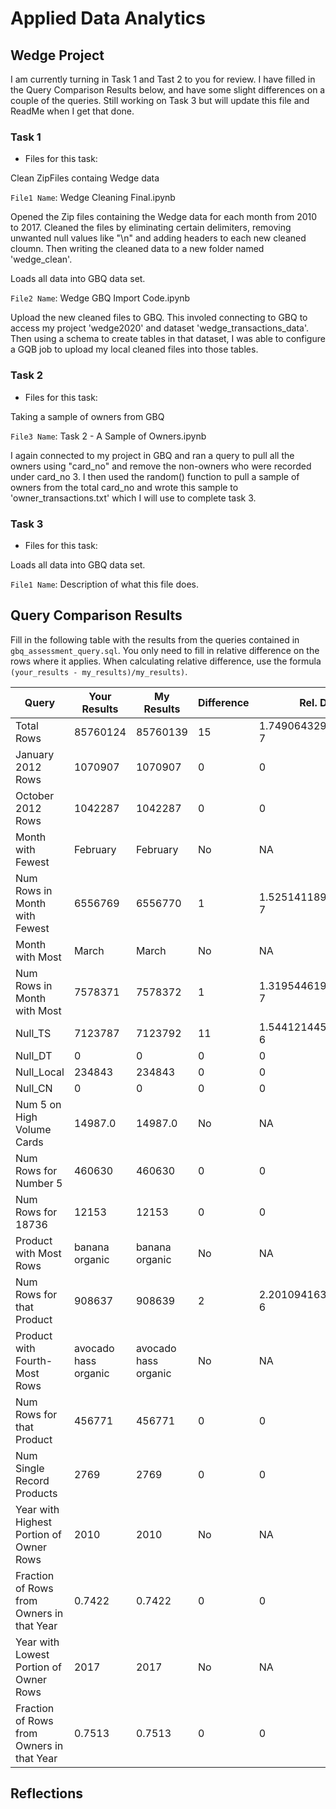 
# Applied Data Analytics

## Wedge Project

<!-- Any general commentary you'd like to say about the project --> 

I am currently turning in Task 1 and Tast 2 to you for review. I have filled in the Query Comparison Results below, and have some 
slight differences on a couple of the queries. Still working on Task 3 but will update this file and ReadMe when I get that done. 

### Task 1

* Files for this task: 
<!--  List of file or files here  --> 

Clean ZipFiles containg Wedge data

`File1 Name`: Wedge Cleaning Final.ipynb

Opened the Zip files containing the Wedge data for each month from 2010 to 2017. Cleaned the files by eliminating certain delimiters, 
removing unwanted null values like "\\n" and adding headers to each new cleaned cloumn. Then writing the cleaned data to a new folder 
named 'wedge_clean'.

<!--  Repeat for each file  --> 

Loads all data into GBQ data set.

`File2 Name`: Wedge GBQ Import Code.ipynb

Upload the new cleaned files to GBQ. This involed connecting to GBQ to access my project 'wedge2020' and dataset 'wedge_transactions_data'. 
Then using a schema to create tables in that dataset, I was able to configure a GQB job to upload my local cleaned files into those tables. 

### Task 2

* Files for this task: 
<!--  List of file or files here  --> 

Taking a sample of owners from GBQ

`File3 Name`: Task 2 - A Sample of Owners.ipynb

I again connected to my project in GBQ and ran a query to pull all the owners using "card_no" and remove the non-owners who were recorded 
under card_no 3. I then used the random() function to pull a sample of owners from the total card_no and wrote this sample to 
'owner_transactions.txt' which I will use to complete task 3. 

<!--  Repeat for each file  --> 
	

### Task 3

* Files for this task: 
<!--  List of file or files here  --> 

Loads all data into GBQ data set.

`File1 Name`: 
Description of what this file does.

<!--  Repeat for each file  --> 


## Query Comparison Results

Fill in the following table with the results from the 
queries contained in `gbq_assessment_query.sql`. You only
need to fill in relative difference on the rows where it applies. 
When calculating relative difference, use the formula 
` (your_results - my_results)/my_results)`. 



|  Query  |  Your Results  |  My Results | Difference | Rel. Diff | 
|---|---|---|---|---|
| Total Rows  | 85760124 | 85760139 |  15 |  1.749064329291724e-7 |
| January 2012 Rows  | 1070907  |  1070907 | 0 | 0  |
| October 2012 Rows  |  1042287 |  1042287 | 0  | 0  |
| Month with Fewest  | February  |  February | No  | NA  |
| Num Rows in Month with Fewest  | 6556769  |  6556770 |  1 |  1.525141189945659e-7 |
| Month with Most  |  March | March  | No  | NA  |
| Num Rows in Month with Most  |  7578371 | 7578372 | 1  |  1.319544619873503e-7 |
| Null_TS  | 7123787  | 7123792  | 11  | 1.544121445432433e-6 |
| Null_DT  |  0 |  0 | 0  |  0 |
| Null_Local  | 234843  |  234843 | 0 |  0 |
| Null_CN  |  0 |  0 | 0  | 0  |
| Num 5 on High Volume Cards  | 14987.0  | 14987.0  | No  | NA  |
| Num Rows for Number 5 |  460630 |  460630 |  0 | 0 |
| Num Rows for 18736  | 12153  | 12153  |  0 |  0 |
| Product with Most Rows  | banana organic  | banana organic  | No | NA  |
| Num Rows for that Product  | 908637  | 908639  |  2 |  2.201094163908879e-6 |
| Product with Fourth-Most Rows  | avocado hass organic  | avocado hass organic  | No  | NA  |
| Num Rows for that Product  | 456771  | 456771  |  0 |  0  |
| Num Single Record Products  |  2769 | 2769  |  0 |  0  |
| Year with Highest Portion of Owner Rows  |  2010 |  2010 | No | NA |
| Fraction of Rows from Owners in that Year  | 0.7422  | 0.7422  |  0 | 0  |
| Year with Lowest Portion of Owner Rows  |  2017 |  2017 | No | NA |
| Fraction of Rows from Owners in that Year  |  0.7513 |  0.7513 | 0  |  0 |

## Reflections


<!-- I'd love to get 100-200 words on your experience doing the Wedge Project --> 
